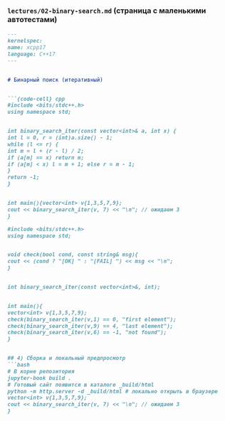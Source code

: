 ### `lectures/02-binary-search.md` (страница с маленькими автотестами)
```md
---
kernelspec:
name: xcpp17
language: C++17
---


# Бинарный поиск (итеративный)


```{code-cell} cpp
#include <bits/stdc++.h>
using namespace std;


int binary_search_iter(const vector<int>& a, int x) {
int l = 0, r = (int)a.size() - 1;
while (l <= r) {
int m = l + (r - l) / 2;
if (a[m] == x) return m;
if (a[m] < x) l = m + 1; else r = m - 1;
}
return -1;
}


int main(){vector<int> v{1,3,5,7,9};
cout << binary_search_iter(v, 7) << "\n"; // ожидаем 3
}

#include <bits/stdc++.h>
using namespace std;


void check(bool cond, const string& msg){
cout << (cond ? "[OK] " : "[FAIL] ") << msg << "\n";
}


int binary_search_iter(const vector<int>&, int);


int main(){
vector<int> v{1,3,5,7,9};
check(binary_search_iter(v,1) == 0, "first element");
check(binary_search_iter(v,9) == 4, "last element");
check(binary_search_iter(v,6) == -1, "not found");
}


## 4) Сборка и локальный предпросмотр
```bash
# В корне репозитория
jupyter-book build .
# Готовый сайт появится в каталоге _build/html
python -m http.server -d _build/html # локально открыть в браузере
vector<int> v{1,3,5,7,9};
cout << binary_search_iter(v, 7) << "\n"; // ожидаем 3
}
